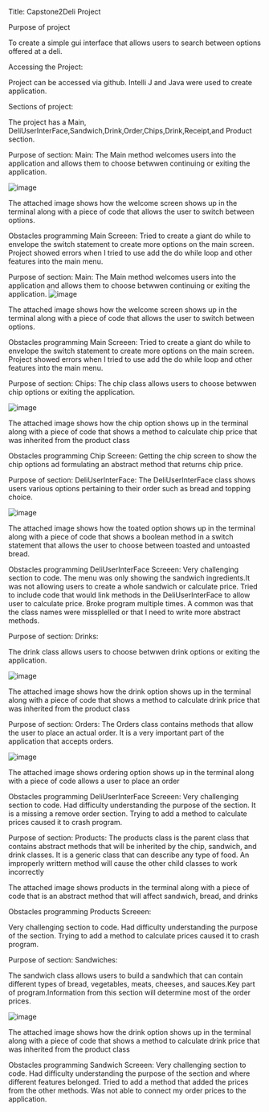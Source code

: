 Title: 
Capstone2Deli Project

Purpose of project

To create a simple gui interface that allows users to search between options offered at a deli.

Accessing the Project:

Project can be accessed via github. Intelli J and Java were used to create application.

Sections of project:

The project has a Main, DeliUserInterFace,Sandwich,Drink,Order,Chips,Drink,Receipt,and Product section.

Purpose of section:
Main:
The Main method welcomes users into the application and allows them to choose betwwen continuing or exiting the application.

![image](https://github.com/msharma2412/CapstoneTwo_DeliProject/assets/166542550/073f1966-3db1-40dd-b3b9-ea8c472fb541)

The attached image shows how the welcome screen shows up in the terminal along with a piece of code that allows the user to switch between options.

Obstacles programming Main Screeen:
Tried to create a giant do while to envelope the switch statement to create more options on the main screen. Project showed errors when I tried to use add the do while loop and other features into the main menu.

Purpose of section:
Main:
The Main method welcomes users into the application and allows them to choose betwwen continuing or exiting the application.
![image](https://github.com/msharma2412/CapstoneTwo_DeliProject/assets/166542550/073f1966-3db1-40dd-b3b9-ea8c472fb541)

The attached image shows how the welcome screen shows up in the terminal along with a piece of code that allows the user to switch between options.

Obstacles programming Main Screeen:
Tried to create a giant do while to envelope the switch statement to create more options on the main screen. Project showed errors when I tried to use add the do while loop and other features into the main menu.

Purpose of section:
Chips:
The chip class allows users to choose betwwen chip options or exiting the application.

![image](https://github.com/msharma2412/CapstoneTwo_DeliProject/assets/166542550/83befadc-4800-4736-884c-30c1a45c0bb3)

The attached image shows how the chip option shows up in the terminal along with a piece of code that shows a method to calculate chip price that was inherited from the product class

Obstacles programming Chip Screeen:
Getting the chip screen to show the chip options ad formulating an abstract method that returns chip price.

Purpose of section:
DeliUserInterFace:
The DeliUserInterFace class shows users various options pertaining to their order such as bread and topping choice.

![image](https://github.com/msharma2412/CapstoneTwo_DeliProject/assets/166542550/2343b86f-4a25-48d5-9643-8130ede62391)

The attached image shows how the toated option shows up in the terminal along with a piece of code that shows a boolean method in a switch statement that allows the user to choose between toasted and untoasted bread.

Obstacles programming DeliUserInterFace Screeen:
Very challenging section to code. The menu was only showing the sandwich ingredients.It was not allowing users to create a whole sandwich or calculate price. Tried to include code that would link methods in the DeliUserInterFace to allow user to calculate price. Broke program multiple times. A common was that the class names were missplelled or that I need to write more abstract methods.

Purpose of section:
Drinks:

The drink class allows users to choose betwwen drink options or exiting the application.

![image](https://github.com/msharma2412/CapstoneTwo_DeliProject/assets/166542550/f03eec87-197c-4003-8b17-26089040dba6)

The attached image shows how the drink option shows up in the terminal along with a piece of code that shows a method to calculate drink price that was inherited from the product class

Purpose of section:
Orders:
The Orders class contains methods that allow the user to place an actual order. It is a very important part of the application that accepts orders.

![image](https://github.com/msharma2412/CapstoneTwo_DeliProject/assets/166542550/845fed3b-34b8-4db5-be7e-4c8ba52438b9)

The attached image shows ordering option shows up in the terminal along with a piece of code allows a user to place an order

Obstacles programming DeliUserInterFace Screeen:
Very challenging section to code. Had difficulty understanding the purpose of the section. It is a missing a remove order section. Trying to add a method to calculate prices caused it to crash program. 

Purpose of section:
Products:
The products class is the parent class that contains abstract methods that will be inherited by the chip, sandwich, and drink classes. It is a generic class that can describe any type of food. An improperly writtern method will cause the other child classes to work incorrectly

The attached image shows products in the terminal along with a piece of code that is an abstract method that will affect sandwich, bread, and drinks

Obstacles programming Products Screeen:

Very challenging section to code. Had difficulty understanding the purpose of the section.  Trying to add a method to calculate prices caused it to crash program. 

Purpose of section:
Sandwiches:

The sandwich class allows users to build a sandwhich that can contain different types of bread, vegetables, meats, cheeses, and sauces.Key part of program.Information from this section will determine most of the order prices.

![image](https://github.com/msharma2412/CapstoneTwo_DeliProject/assets/166542550/b0db22f1-a0fb-4308-b8a8-732a7b4d03e8)

The attached image shows how the drink option shows up in the terminal along with a piece of code that shows a method to calculate drink price that was inherited from the product class

Obstacles programming Sandwich Screeen:
Very challenging section to code. Had difficulty understanding the purpose of the section and where different features belonged. Tried to add a method that added the prices from the other methods. Was not able to connect my order prices to the application.
